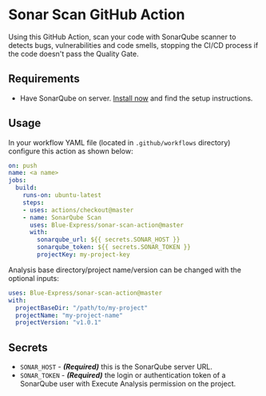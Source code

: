 # Sonar Scan GitHub Action

Using this GitHub Action, scan your code with SonarQube scanner to detects bugs, vulnerabilities and code smells, stopping the CI/CD process if the code doesn't pass the Quality Gate.

## Requirements

* Have SonarQube on server. [Install now](https://docs.sonarqube.org/latest/setup/install-server/) and find the setup instructions.

## Usage

In your workflow YAML file (located in `.github/workflows` directory) configure this action as shown below:

```yaml
on: push
name: <a name>
jobs:
  build:
    runs-on: ubuntu-latest
    steps:
    - uses: actions/checkout@master
    - name: SonarQube Scan
      uses: Blue-Express/sonar-scan-action@master
      with:
        sonarqube_url: ${{ secrets.SONAR_HOST }}
        sonarqube_token: ${{ secrets.SONAR_TOKEN }}
        projectKey: my-project-key
```
Analysis base directory/project name/version can be changed with the optional inputs:

```yaml
uses: Blue-Express/sonar-scan-action@master
with:
  projectBaseDir: "/path/to/my-project"
  projectName: "my-project-name"
  projectVersion: "v1.0.1"
```

## Secrets

- `SONAR_HOST` - **_(Required)_** this is the SonarQube server URL.
- `SONAR_TOKEN` - **_(Required)_** the login or authentication token of a SonarQube user with Execute Analysis permission on the project. 
